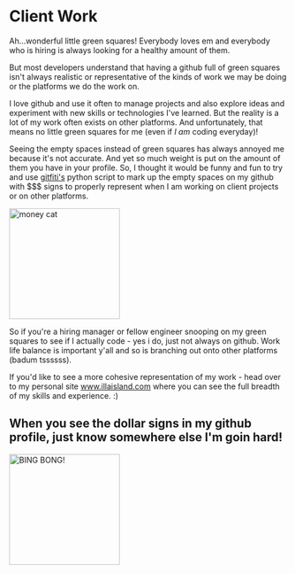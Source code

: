 # Client Work
Ah...wonderful little green squares! Everybody loves em and everybody who is hiring is always looking for a healthy amount of them.

But most developers understand that having a github full of green squares isn't always realistic or representative of the kinds of work we may be doing or the platforms we do the work on.

I love github and use it often to manage projects and also explore ideas and experiment with new skills or technologies I've learned. But the reality is a lot of my work often exists on other platforms. And unfortunately, that means no little green squares for me (even if <em>I am</em> coding everyday)!

Seeing the empty spaces instead of green squares has always annoyed me because it's not accurate.  And yet so much weight is put on the amount of them you have in your profile. So, I thought it would be funny and fun to try and use [gitfiti's](https://github.com/gelstudios/gitfiti) python script to mark up the empty spaces on my github with $$$ signs to properly represent when I am working on client projects or on other platforms. 

<img src="https://github.com/lpercivalDEV/client-work/blob/master/shmoney.gif" alt="money cat" height="200px" width="auto">

So if you're a hiring manager or fellow engineer snooping on my green squares to see if I actually code - yes i do, just not always on github. Work life balance is important y'all and so is branching out onto other platforms (badum tssssss).

If you'd like to see a more cohesive representation of my work - head over to my personal site www.illaisland.com where you can see the full breadth of my skills and experience. :)



## When you see the dollar signs in my github profile, just know somewhere else I'm goin hard!

<img src="https://github.com/lpercivalDEV/client-work/blob/master/bing-bong.gif" alt="BING BONG!" height="200px" width="auto">

